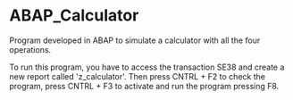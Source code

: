# ABAP_Calculator
Program developed in ABAP to simulate a calculator with all the four operations.

To run this program, you have to access the transaction SE38 and create a new report called 'z_calculator'.
Then press CNTRL + F2 to check the program, press CNTRL + F3 to activate and run the program pressing F8.
